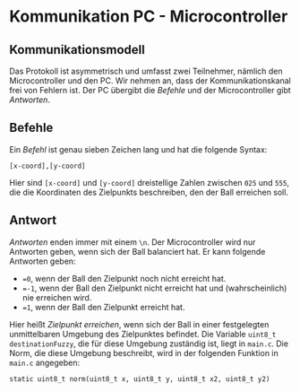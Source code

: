Kommunikation PC - Microcontroller
==================================

Kommunikationsmodell
--------------------
 
Das Protokoll ist asymmetrisch und umfasst zwei Teilnehmer, nämlich den Microcontroller und den PC. Wir nehmen an, dass der Kommunikationskanal frei von Fehlern ist. Der PC übergibt die *Befehle* und der Microcontroller gibt *Antworten*.

Befehle
-------

Ein *Befehl* ist genau sieben Zeichen lang und hat die folgende Syntax:

```
[x-coord],[y-coord]
```

Hier sind `[x-coord]` und `[y-coord]` dreistellige Zahlen zwischen `025` und `555`, die die Koordinaten des Zielpunkts beschreiben, den der Ball erreichen soll.

Antwort
-------

*Antworten* enden immer mit einem `\n`. Der Microcontroller wird nur Antworten geben, wenn sich der Ball balanciert hat. Er kann folgende Antworten geben:

* `=0`, wenn der Ball den Zielpunkt noch nicht erreicht hat.
* `=-1`, wenn der Ball den Zielpunkt nicht erreicht hat und (wahrscheinlich) nie erreichen wird.
* `=1`, wenn der Ball den Zielpunkt erreicht hat.

Hier heißt *Zielpunkt erreichen*, wenn sich der Ball in einer festgelegten unmittelbaren Umgebung des Zielpunktes befindet. Die Variable `uint8_t destinationFuzzy`, die für diese Umgebung zuständig ist, liegt in `main.c`. Die Norm, die diese Umgebung beschreibt, wird in der folgenden Funktion in `main.c` angegeben:

```static uint8_t norm(uint8_t x, uint8_t y, uint8_t x2, uint8_t y2)```
